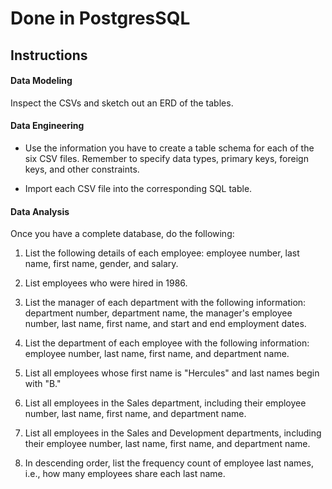 ﻿# Done in PostgresSQL
## Instructions

#### Data Modeling

Inspect the CSVs and sketch out an ERD of the tables.

#### Data Engineering

* Use the information you have to create a table schema for each of the six CSV files. Remember to specify data types, primary keys, foreign keys, and other constraints.

* Import each CSV file into the corresponding SQL table.

#### Data Analysis

Once you have a complete database, do the following:

1. List the following details of each employee: employee number, last name, first name, gender, and salary.

2. List employees who were hired in 1986.

3. List the manager of each department with the following information: department number, department name, the manager's employee number, last name, first name, and start and end employment dates.

4. List the department of each employee with the following information: employee number, last name, first name, and department name.

5. List all employees whose first name is "Hercules" and last names begin with "B."

6. List all employees in the Sales department, including their employee number, last name, first name, and department name.

7. List all employees in the Sales and Development departments, including their employee number, last name, first name, and department name.

8. In descending order, list the frequency count of employee last names, i.e., how many employees share each last name.
